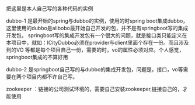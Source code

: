 把这里是本人自己写的各种代码的实例

dubbo-1 是最开始的spring与dubbo的实例，使用的时spring boot集成dubbo，这里使用的dubbo是alibobo最开始自己开发的包，并不是有springboot写的集成开发包，
        springboot写的集成开发包有一个很大的问题，就是接口类只能定义在本项目中，就如：ICityDubbo必须在provider与client里面个存在一份。而且涉及到的VO         等都是每个项目自己一份，需要的时，vo的属性必须对应。个人感觉，springboot集成的不算好用
        
dubbo-2 是springboot自己写的与dubbo的集成开发包，问题是，接口，vo等需要在两个项目内都不许自己写。

zookeeper ：链接的公司测试环境的，需要自己安装zookeeper,链接自己的，才能使用
        
